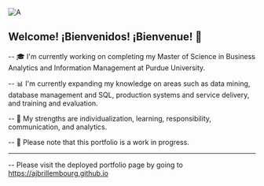 ![A](https://github.com/ajbrillembourg/ajbrillembourg/blob/1f99a5da65663c4f31240eff78d1ba8505b202b5/images/ABC_LinkedinBanner.png)

## Welcome! ¡Bienvenidos! ¡Bienvenue! :wave:

-- :mortar_board: I'm currently working on completing my Master of Science in Business Analytics and Information Management at Purdue University.

-- :bar_chart: I'm currently expanding my knowledge on areas such as data mining, database management and SQL, production systems and service delivery, and training and evaluation.

-- :signal_strength: My strengths are individualization, learning, responsibility, communication, and analytics.

-- :pray: Please note that this portfolio is a work in progress.

---

-- Please visit the deployed portfolio page by going to https://ajbrillembourg.github.io
